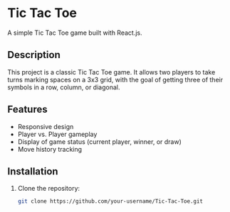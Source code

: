 # Tic Tac Toe

A simple Tic Tac Toe game built with React.js.

## Description

This project is a classic Tic Tac Toe game. It allows two players to take turns marking spaces on a 3x3 grid, with the goal of getting three of their symbols in a row, column, or diagonal.

## Features

- Responsive design
- Player vs. Player gameplay
- Display of game status (current player, winner, or draw)
- Move history tracking

## Installation

1. Clone the repository:
   ```bash
   git clone https://github.com/your-username/Tic-Tac-Toe.git
